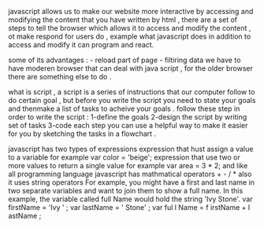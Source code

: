 javascript allows us to make our website more interactive by accessing and modifying the content that you have written 
by html , there are a set of steps to tell the browser which allows it to access and modify the content , ot make respond 
for users do , example what javascript does in addition to access and modify it can program and react. 

some of its advantages : - reload part of page - filtiring data
we have to have moderen browser that can deal with java script , for the older browser there are something else to do .

what is script , a script is a series of instructions that our computer follow to do certain goal , but before you write the script 
you need to state your goals and thenmake a list of tasks to acheive your goals .
follow these step in order to write the script :
1-define the goals 
2-design the script by writing set of tasks 
3-code each step 
you can use a helpful way to make it easier for you by sketching the tasks in a flowchart .

javascript has two types of expressions expression that hust assign a value to a variable for example var color = 'beige'; 
expression that use two or more values to return a single value for example var area = 3 * 2;
and like all programming language javascript has mathmatical operators + - / * 
also it uses string operators For example, you might have a first and last name in two separate
variables and want to join them to show a full name. In this example, the
variable called full Name would hold the string 'Ivy Stone'.
var firstName = 'Ivy ' ;
var lastName = ' Stone' ;
var ful l Name = f irstName + l astName ; 